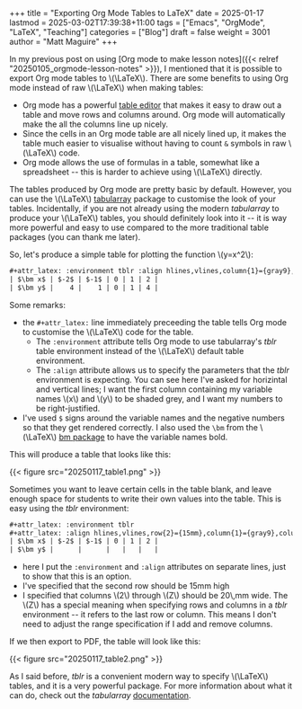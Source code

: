 +++
title = "Exporting Org Mode Tables to LaTeX"
date = 2025-01-17
lastmod = 2025-03-02T17:39:38+11:00
tags = ["Emacs", "OrgMode", "LaTeX", "Teaching"]
categories = ["Blog"]
draft = false
weight = 3001
author = "Matt Maguire"
+++

In my previous post on using [Org mode to make lesson notes]({{< relref "20250105_orgmode-lesson-notes" >}}), I mentioned that it is possible to export Org mode tables to \\(\LaTeX\\). There are some benefits to using Org mode instead of raw \\(\LaTeX\\) when making tables:

-   Org mode has a powerful [table editor](https://orgmode.org/manual/Built_002din-Table-Editor.html) that makes it easy to draw out a table and move rows and columns around. Org mode will automatically make the all the columns line up nicely.
-   Since the cells in an Org mode table are all nicely lined up, it makes the table much easier to visualise without having to count `&` symbols in raw \\(\LaTeX\\) code.
-   Org mode allows the use of formulas in a table, somewhat like a spreadsheet -- this is harder to achieve using \\(\LaTeX\\) directly.

The tables produced by Org mode are pretty basic by default. However, you can use the \\(\LaTeX\\) [tabularray](https://ctan.org/pkg/tabularray) package to customise the look of your tables. Incidentally, if you are not already using the modern _tabularray_ to produce your \\(\LaTeX\\) tables, you should definitely look into it -- it is way more powerful and easy to use compared to the more traditional table packages (you can thank me later).

So, let's produce a simple table for plotting the function \\(y=x^2\\):

```org
#+attr_latex: :environment tblr :align hlines,vlines,column{1}={gray9},column{2-Z}={r}
| $\bm x$ | $-2$ | $-1$ | 0 | 1 | 2 |
| $\bm y$ |    4 |    1 | 0 | 1 | 4 |
```

Some remarks:

-   the `#+attr_latex:` line immediately preceeding the table tells Org mode to customise the \\(\LaTeX\\) code for the table.
    -   The `:environment` attribute tells Org mode to use tabularray's _tblr_ table environment instead of the \\(\LaTeX\\) default table environment.
    -   The `:align` attribute allows us to specify the parameters that the _tblr_ environment is expecting. You can see here I've asked for horizintal and vertical lines; I want the first column containing my variable names \\(x\\) and \\(y\\) to be shaded grey, and I want my numbers to be right-justified.
-   I've used `$` signs around the variable names and the negative numbers so that they get rendered correctly. I also used the `\bm` from the \\(\LaTeX\\) [bm package](https://ctan.org/pkg/bm) to have the variable names bold.

This will produce a table that looks like this:

{{< figure src="20250117_table1.png" >}}

Sometimes you want to leave certain cells in the table blank, and leave enough space for students to write their own values into the table. This is easy using the _tblr_ environment:

```org
#+attr_latex: :environment tblr
#+attr_latex: :align hlines,vlines,row{2}={15mm},column{1}={gray9},column{2-Z}={20mm,c}
| $\bm x$ | $-2$ | $-1$ | 0 | 1 | 2 |
| $\bm y$ |      |      |   |   |   |
```

-   here I put the `:environment` and `:align` attributes on separate lines, just to show that this is an option.
-   I've specified that the second row should be 15mm high
-   I specified that columns \\(2\\) through \\(Z\\) should be $20$\\,mm wide. The \\(Z\\) has a special meaning when specifying rows and columns in a _tblr_ environment -- it refers to the last row or column. This means I don't need to adjust the range specification if I add and remove columns.

If we then export to PDF, the table will look like this:

{{< figure src="20250117_table2.png" >}}

As I said before, _tblr_ is a convenient modern way to specify \\(\LaTeX\\) tables, and it is a very powerful package. For more information about what it can do, check out the _tabularray_ [documentation](https://mirror.aarnet.edu.au/pub/CTAN/macros/latex/contrib/tabularray/tabularray.pdf).
